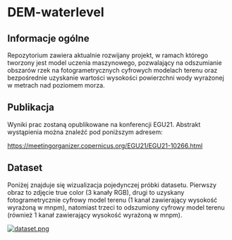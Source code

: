 # DEM-waterlevel

## Informacje ogólne
Repozytorium zawiera aktualnie rozwijany projekt, w ramach którego tworzony jest model uczenia maszynowego, pozwalający na odszumianie obszarów rzek na fotogrametrycznych cyfrowych modelach terenu oraz bezpośrednie uzyskanie wartości wysokości powierzchni wody wyrażonej w metrach nad poziomem morza.

## Publikacja
Wyniki prac zostaną opublikowane na konferencji EGU21. Abstrakt wystąpienia można znaleźć pod poniższym adresem:

https://meetingorganizer.copernicus.org/EGU21/EGU21-10266.html

## Dataset
Poniżej znajduje się wizualizacja pojedynczej próbki datasetu. Pierwszy obraz to zdjęcie true color (3 kanały RGB), drugi to uzyskany fotogrametrycznie cyfrowy model terenu (1 kanał zawierający wysokość wyrażoną w mnpm), natomiast trzeci to odszumiony cyfrowy model terenu (również 1 kanał zawierający wysokość wyrażoną w mnpm).

[![dataset.png](https://i.postimg.cc/bYQM3wDB/Microsoft-Teams-image.png)](https://postimg.cc/HjkBLHtw)
